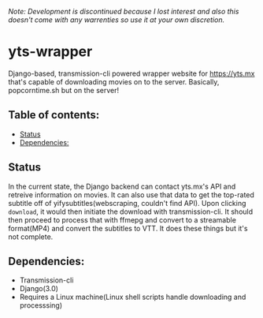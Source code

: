 *Note: Development is discontinued because I lost interest and also this doesn't come with any warrenties so use it at your own discretion.*

# yts-wrapper
Django-based, transmission-cli powered wrapper website for https://yts.mx that's capable of downloading movies on to the server. Basically, popcorntime.sh but on the server!


## Table of contents:

- [Status](#status)
- [Dependencies:](#dependencies)

## Status
In the current state, the Django backend can contact yts.mx's API and retreive information on movies. It can also use that data to get the top-rated subtitle off of yifysubtitles(webscraping, couldn't find API).
Upon clicking `download`, it would then initiate the download with transmission-cli. It should then proceed to process that with ffmepg and convert to a streamable format(MP4) and convert the subtitles to VTT. 
It does these things but it's not complete.

## Dependencies:
  * Transmission-cli
  * Django(3.0)
  * Requires a Linux machine(Linux shell scripts handle downloading and processsing)
